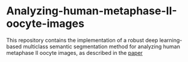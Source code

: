 # Analyzing-human-metaphase-II-oocyte-images
This repository contains the implementation of a robust deep learning-based multiclass semantic segmentation method for analyzing human metaphase II oocyte images, as described in the [paper](https://www.sciencedirect.com/science/article/abs/pii/S0169260721000201)
